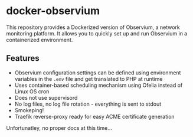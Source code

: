 # docker-observium

This repository provides a Dockerized version of Observium, a network monitoring platform. It allows you to quickly set up and run Observium in a containerized environment.

## Features

- Observium configuration settings can be defined using environment variables in the `.env` file and get translated to PHP at runtime
- Uses container-based scheduling mechanism using Ofelia instead of Linux OS cron
- Does not use supervisord
- No log files, no log file rotation - everything is sent to stdout
- Smokeping!
- Traefik reverse-proxy ready for easy ACME certificate generation

Unfortunatley, no proper docs at this time...
